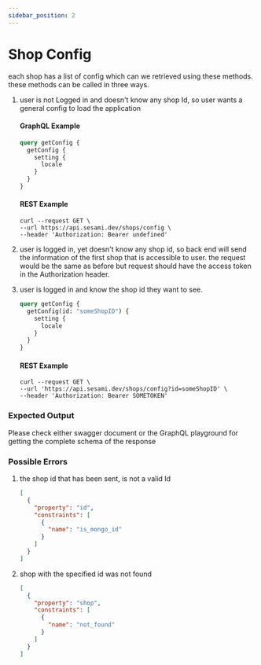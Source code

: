 ```yaml
---
sidebar_position: 2
---
```


# Shop Config

each shop has a list of config which can we retrieved using these methods. these methods can be called in three ways.

1. user is not Logged in and doesn't know any shop Id, so user wants a general config to load the application

   #### GraphQL Example

   ```graphql
   query getConfig {
     getConfig {
       setting {
         locale
       }
     }
   }
   ```

   #### REST Example

   ```curl
   curl --request GET \
   --url https://api.sesami.dev/shops/config \
   --header 'Authorization: Bearer undefined'
   ```

2. user is logged in, yet doesn't know any shop id, so back end will send the information of the first shop that is accessible to user. the request would be the same as before but request should have the access token in the Authorization header.

3. user is logged in and know the shop id they want to see.

   ```graphql
   query getConfig {
     getConfig(id: "someShopID") {
       setting {
         locale
       }
     }
   }
   ```

   #### REST Example

   ```curl
   curl --request GET \
   --url 'https://api.sesami.dev/shops/config?id=someShopID' \
   --header 'Authorization: Bearer SOMETOKEN'
   ```

### Expected Output

Please check either swagger document or the GraphQL playground for getting the complete schema of the response

### Possible Errors

1. the shop id that has been sent, is not a valid Id
   ```json
   [
     {
       "property": "id",
       "constraints": [
         {
           "name": "is_mongo_id"
         }
       ]
     }
   ]
   ```
2. shop with the specified id was not found
   ```json
   [
     {
       "property": "shop",
       "constraints": [
         {
           "name": "not_found"
         }
       ]
     }
   ]
   ```
